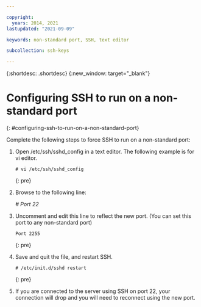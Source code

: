 ```yaml
---

copyright:
  years: 2014, 2021
lastupdated: "2021-09-09"

keywords: non-standard port, SSH, text editor

subcollection: ssh-keys

---
```


{:shortdesc: .shortdesc}
{:new_window: target="_blank"}

# Configuring SSH to run on a non-standard port
{: #configuring-ssh-to-run-on-a-non-standard-port}

Complete the following steps to force SSH to run on a non-standard port:

1. Open /etc/ssh/sshd_config in a text editor. The following example is for vi editor.

   ```text
   # vi /etc/ssh/sshd_config
   ```
   {: pre}
 
2. Browse to the following line:
 
   _# Port 22_
 
3. Uncomment and edit this line to reflect the new port. (You can set this port to any non-standard port)

   ```text
   Port 2255 
   ``` 
   {: pre}
 
4. Save and quit the file, and restart SSH.

   ```text
   # /etc/init.d/sshd restart
   ```
   {: pre}

5. If you are connected to the server using SSH on port 22, your connection will drop and you will need to reconnect using the new port.
